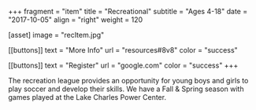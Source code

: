 +++
fragment = "item"
title = "Recreational"
subtitle = "Ages 4-18"
date = "2017-10-05"
align = "right"
weight = 120

[asset]
  image = "recItem.jpg"

[[buttons]]
  text = "More Info"
  url = "resources#8v8"
  color = "success"

[[buttons]]
  text = "Register"
  url = "google.com"
  color = "success"
+++

The recreation league provides an opportunity for young boys and girls to play soccer and develop their skills. We have a Fall & Spring season with games played at the Lake Charles Power Center.